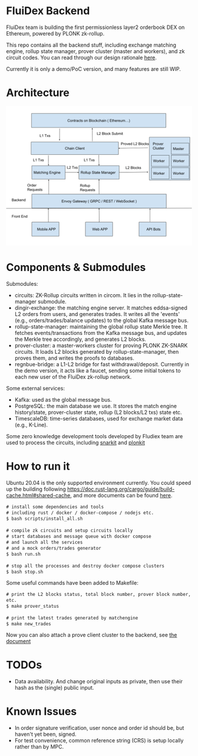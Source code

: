 # FluiDex Backend

FluiDex team is building the first permissionless layer2 orderbook DEX on Ethereum, powered by PLONK zk-rollup.

This repo contains all the backend stuff, including exchange matching engine, rollup state manager, prover cluster (master and workers), and zk circuit codes. You can read through our design rationale [here](https://www.fluidex.io/en/blog/fluidex-architecture/).

Currently it is only a demo/PoC version, and many features are still WIP. 

# Architecture

<p align="center">
  <img src="docs/FluiDex Architecture.svg" width="600" >
</p>

# Components & Submodules

Submodules:

* circuits: ZK-Rollup circuits written in circom. It lies in the rollup-state-manager submodule.
* dingir-exchange: the matching engine server. It matches eddsa-signed L2 orders from users, and generates trades. It writes all the 'events' (e.g., orders/trades/balance updates) to the global Kafka message bus.
* rollup-state-manager: maintaining the global rollup state Merkle tree. It fetches events/transactions from the Kafka message bus, and updates the Merkle tree accordingly, and generates L2 blocks.
* prover-cluster: a master-workers cluster for proving PLONK ZK-SNARK circuits. It loads L2 blocks generated by rollup-state-manager, then proves them, and writes the proofs to databases.
* regnbue-bridge: a L1-L2 bridge for fast withdrawal/deposit. Currently in the demo version, it acts like a faucet, sending some initial tokens to each new user of the FluiDex zk-rollup network.

Some external services:

* Kafka: used as the global message bus.
* PostgreSQL: the main database we use. It stores the match engine history/state, prover-cluster state, rollup (L2 blocks/L2 txs) state etc. 
* TimescaleDB: time-series databases, used for exchange market data (e.g., K-Line).

Some zero knowledge development tools developed by Fludiex team are used to process the circuits, including [snarkit](https://github.com/fluidex/snarkit) and [plonkit](https://github.com/fluidex/plonkit)


# How to run it

Ubuntu 20.04 is the only supported environment currently. You could speed up the building following https://doc.rust-lang.org/cargo/guide/build-cache.html#shared-cache, and more documents can be found [here](https://github.com/mozilla/sccache/blob/master/README.md).

```
# install some dependencies and tools
# including rust / docker / docker-compose / nodejs etc.
$ bash scripts/install_all.sh

# compile zk circuits and setup circuits locally
# start databases and message queue with docker compose
# and launch all the services
# and a mock orders/trades generator
$ bash run.sh

# stop all the processes and destroy docker compose clusters
$ bash stop.sh
```

Some useful commands have been added to Makefile:

```
# print the L2 blocks status, total block number, prover block number, etc.
$ make prover_status

# print the latest trades generated by matchengine
$ make new_trades

```

Now you can also attach a prove client cluster to the backend, see [the document](docs/client-cluster.md)


# TODOs

* Data availability. And change original inputs as private, then use their hash as the (single) public input.

# Known Issues

* In order signature verification, user nonce and order id should be, but haven't yet been, signed.
* For test convenience, common reference string (CRS) is setup locally rather than by MPC.
